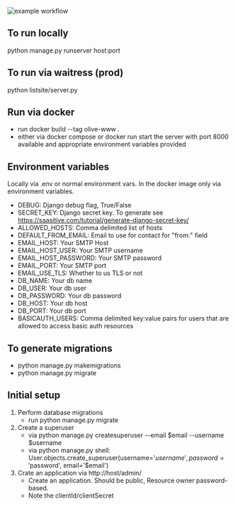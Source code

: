 ![example workflow](https://github.com/azhrei251/olive-www/actions/workflows/docker-image.yml/badge.svg)

## To run locally ##
python manage.py runserver host:port

## To run via waitress (prod) ##
python listsite/server.py

## Run via docker ##
- run docker build --tag olive-www .
- either via docker compose or docker run start the server with port 8000 available and appropriate environment variables provided

## Environment variables ##
Locally via .env or normal environment vars. In the docker image only via environment variables.

- DEBUG: Django debug flag, True/False
- SECRET_KEY: Django secret key. To generate see https://saasitive.com/tutorial/generate-django-secret-key/
- ALLOWED_HOSTS: Comma delimited list of hosts
- DEFAULT_FROM_EMAIL: Email to use for contact for "from:" field
- EMAIL_HOST: Your SMTP Host
- EMAIL_HOST_USER: Your SMTP username
- EMAIL_HOST_PASSWORD: Your SMTP password
- EMAIL_PORT: Your SMTP port
- EMAIL_USE_TLS: Whether to us TLS or not
- DB_NAME: Your db name
- DB_USER: Your db user
- DB_PASSWORD: Your db password
- DB_HOST: Your db host
- DB_PORT: Your db port
- BASICAUTH_USERS: Comma delimited key:value pairs for users that are allowed to access basic auth resources

## To generate migrations ##
- python manage.py makemigrations
- python manage.py migrate

## Initial setup ##
1. Perform database migrations
    - run python manage.py migrate
2. Create a superuser
    - via python manage.py createsuperuser --email $email --username $username
    - via python manage.py shell: User.objects.create_superuser(username='$username', password='$password', email='$email')
3. Crate an application via  http://host/admin/
    - Create an application. Should be public, Resource owner password-based.
    - Note the clientId/clientSecret
